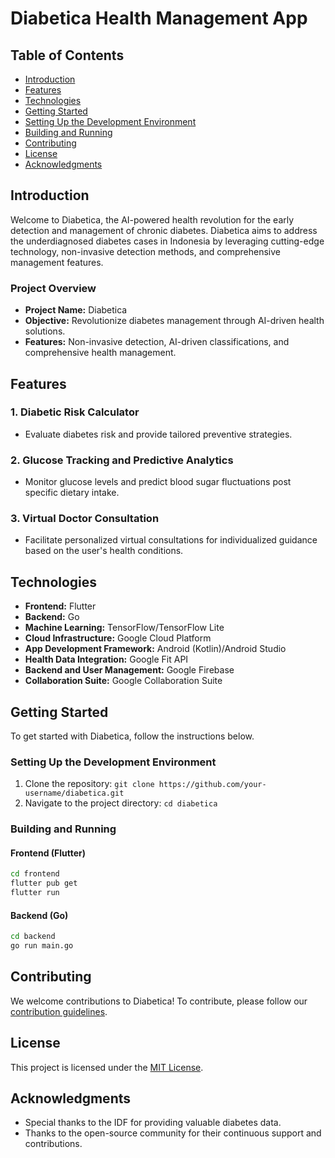 # Diabetica Health Management App

## Table of Contents

- [Introduction](#introduction)
- [Features](#features)
- [Technologies](#technologies)
- [Getting Started](#getting-started)
- [Setting Up the Development Environment](#setting-up-the-development-environment)
- [Building and Running](#building-and-running)
- [Contributing](#contributing)
- [License](#license)
- [Acknowledgments](#acknowledgments)

## Introduction

Welcome to Diabetica, the AI-powered health revolution for the early detection and management of chronic diabetes. Diabetica aims to address the underdiagnosed diabetes cases in Indonesia by leveraging cutting-edge technology, non-invasive detection methods, and comprehensive management features.

### Project Overview

- **Project Name:** Diabetica
- **Objective:** Revolutionize diabetes management through AI-driven health solutions.
- **Features:** Non-invasive detection, AI-driven classifications, and comprehensive health management.

## Features

### 1. Diabetic Risk Calculator
- Evaluate diabetes risk and provide tailored preventive strategies.

### 2. Glucose Tracking and Predictive Analytics
- Monitor glucose levels and predict blood sugar fluctuations post specific dietary intake.

### 3. Virtual Doctor Consultation
- Facilitate personalized virtual consultations for individualized guidance based on the user's health conditions.

## Technologies

- **Frontend:** Flutter
- **Backend:** Go
- **Machine Learning:** TensorFlow/TensorFlow Lite
- **Cloud Infrastructure:** Google Cloud Platform
- **App Development Framework:** Android (Kotlin)/Android Studio
- **Health Data Integration:** Google Fit API
- **Backend and User Management:** Google Firebase
- **Collaboration Suite:** Google Collaboration Suite

## Getting Started

To get started with Diabetica, follow the instructions below.

### Setting Up the Development Environment

1. Clone the repository: `git clone https://github.com/your-username/diabetica.git`
2. Navigate to the project directory: `cd diabetica`

### Building and Running

#### Frontend (Flutter)

```bash
cd frontend
flutter pub get
flutter run
```

#### Backend (Go)

```bash
cd backend
go run main.go
```

## Contributing

We welcome contributions to Diabetica! To contribute, please follow our [contribution guidelines](CONTRIBUTING.md).

## License

This project is licensed under the [MIT License](LICENSE.md).

## Acknowledgments

- Special thanks to the IDF for providing valuable diabetes data.
- Thanks to the open-source community for their continuous support and contributions.
